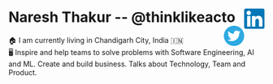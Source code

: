 # Naresh Thakur -- @thinklikeacto <a href="https://www.linkedin.com/in/thinklikeacto/" target="_blank" rel="noreferrer"><img align="right" src="https://raw.githubusercontent.com/thinklikeacto/thinklikeacto/master/icons/linkedin.svg" alt="icon | LinkedIn" width="40px"/></a><!--<a href="https://thinklikeacto.medium.com/" target="_blank" rel="noreferrer"><img align="right" src="https://raw.githubusercontent.com/thinklikeacto/thinklikeacto/master/icons/medium.svg" alt="icon | Medium" width="40px"/></a><a href="https://leetcode.com/thinklikeacto/" target="_blank" rel="noreferrer"><img align="right" src="https://raw.githubusercontent.com/thinklikeacto/thinklikeacto/master/icons/leetcode-3521542-2944960.webp" alt="icon | Leetcode" width="40px"/></a><a href="https://www.kaggle.com/thinklikeacto" target="_blank" rel="noreferrer"><img align="right" src="https://raw.githubusercontent.com/thinklikeacto/thinklikeacto/master/icons/kaggle-icon.png" alt="icon | Kaggle" width="40px"/></a>--><a href="https://twitter.com/thinklikeacto" target="_blank" rel="noreferrer"><img align="right" src="https://raw.githubusercontent.com/thinklikeacto/thinklikeacto/master/icons/twitter-3-logo-svg-vector.svg" alt="icon | Twitter" width="40px"/></a>



:house: I am currently living in Chandigarh City, India :india:<br />
:desktop_computer: Inspire and help teams to solve problems with Software Engineering, AI and ML. Create and build business. Talks about Technology, Team and Product.
<!--
- 🌱 I have
- 👯 I’m looking to collaborate on ...
- 🤔 I’m looking for help with ...
- 💬 Ask me about ...
- 📫 How to reach me: ...
- 😄 Pronouns: ...
- ⚡ Fun fact: ...

-->
<!--
## Skills

<img height="30" src="https://raw.githubusercontent.com/dereknguyen269/dereknguyen269/master/images/js.png">
<img height="30" src="https://raw.githubusercontent.com/dereknguyen269/dereknguyen269/master/images/nodejs.png">
<img height="30" src="https://raw.githubusercontent.com/dereknguyen269/dereknguyen269/master/images/reactjs.png">
<img height="30" src="https://raw.githubusercontent.com/dereknguyen269/dereknguyen269/master/images/postgresql.png">
<img height="30" src="https://raw.githubusercontent.com/dereknguyen269/dereknguyen269/master/images/mysql.svg">
<img height="30" src="https://raw.githubusercontent.com/dereknguyen269/dereknguyen269/master/images/redis.png">
<img height="30" src="https://raw.githubusercontent.com/dereknguyen269/dereknguyen269/master/images/aws.png">
<img height="30" src="https://raw.githubusercontent.com/dereknguyen269/dereknguyen269/master/images/gcloud.png">
<img height="30" src="https://raw.githubusercontent.com/dereknguyen269/dereknguyen269/master/images/DigitalOcean.png">
<img height="30" src="https://raw.githubusercontent.com/dereknguyen269/dereknguyen269/master/images/docker.png">


---

![Top Langs](https://github-readme-stats.vercel.app/api/top-langs/?username=anuraghazra&layout=compact&hide=html,css&hide_border=true)


![GitHub stats](https://github-readme-stats.vercel.app/api?username=thinklikeacto&show_icons=true&&count_private=true&hide=contributions&hide_border=true)

---
-->

